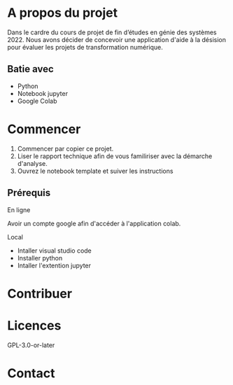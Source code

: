 # A propos du projet
Dans le cardre du cours de projet de fin d’études en génie des systèmes 2022.
Nous avons décider de concevoir une application d'aide à la désision pour évaluer les projets de transformation numérique.


## Batie avec 
- Python
- Notebook jupyter
- Google Colab

# Commencer
1. Commencer par copier ce projet.
2. Liser le rapport technique afin de vous familiriser avec la démarche d'analyse.
3. Ouvrez le notebook template et suiver les instructions

## Prérequis
En ligne

Avoir un compte google afin d'accéder à l'application colab. 

Local
- Intaller visual studio code
- Installer python
- Intaller l'extention jupyter

# Contribuer



# Licences
GPL-3.0-or-later


# Contact
